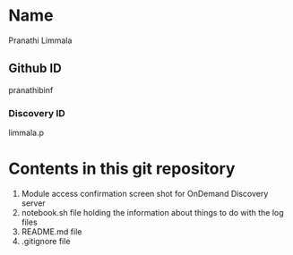 # Name
Pranathi Limmala
## Github ID
pranathibinf
### Discovery ID
limmala.p
# Contents in this git repository
1) Module access confirmation screen shot for OnDemand Discovery server
2) notebook.sh file holding the information about things to do with the log files 
3) README.md file
4) .gitignore file
